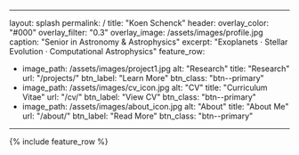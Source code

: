 
---
layout: splash
permalink: /
title: "Koen Schenck"
header:
  overlay_color: "#000"
  overlay_filter: "0.3"
  overlay_image: /assets/images/profile.jpg
  caption: "Senior in Astronomy & Astrophysics"
excerpt: "Exoplanets · Stellar Evolution · Computational Astrophysics"
feature_row:
  - image_path: /assets/images/project1.jpg
    alt: "Research"
    title: "Research"
    url: "/projects/"
    btn_label: "Learn More"
    btn_class: "btn--primary"
  - image_path: /assets/images/cv_icon.jpg
    alt: "CV"
    title: "Curriculum Vitae"
    url: "/cv/"
    btn_label: "View CV"
    btn_class: "btn--primary"
  - image_path: /assets/images/about_icon.jpg
    alt: "About"
    title: "About Me"
    url: "/about/"
    btn_label: "Read More"
    btn_class: "btn--primary"
---

{% include feature_row %}

